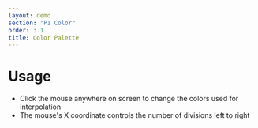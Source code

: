 ```yaml
---
layout: demo
section: "P1 Color"
order: 3.1
title: Color Palette
---
```


# Usage

* Click the mouse anywhere on screen to change the colors used for interpolation
* The mouse's X coordinate controls the number of divisions left to right
